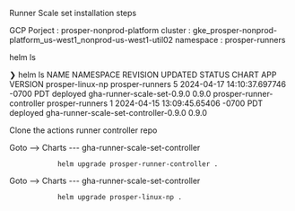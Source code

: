 Runner Scale set installation steps


GCP Porject : prosper-nonprod-platform
cluster : gke_prosper-nonprod-platform_us-west1_nonprod-us-west1-util02
namespace : prosper-runners


helm ls 

❯ helm ls
NAME                     	NAMESPACE      	REVISION	UPDATED                             	STATUS  	CHART                                	APP VERSION
prosper-linux-np         	prosper-runners	5       	2024-04-17 14:10:37.697746 -0700 PDT	deployed	gha-runner-scale-set-0.9.0           	0.9.0
prosper-runner-controller	prosper-runners	1       	2024-04-15 13:09:45.65406 -0700 PDT 	deployed	gha-runner-scale-set-controller-0.9.0	0.9.0



Clone the actions runner controller repo


Goto --> Charts --- gha-runner-scale-set-controller

                helm upgrade prosper-runner-controller .

Goto --> Charts --- gha-runner-scale-set-controller

                helm upgrade prosper-linux-np .


